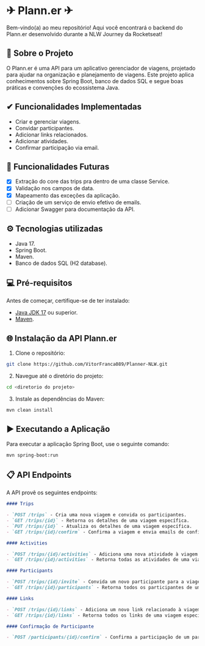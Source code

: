 # ✈ Plann.er ✈

Bem-vindo(a) ao meu repositório! Aqui você encontrará o backend do Plann.er desenvolvido durante a NLW Journey da Rocketseat!

## 📖 Sobre o Projeto

O Plann.er é uma API para um aplicativo gerenciador de viagens, projetado para ajudar na organização e planejamento de viagens. Este projeto aplica conhecimentos sobre Spring Boot, banco de dados SQL e segue boas práticas e convenções do ecossistema Java.

## ✔ Funcionalidades Implementadas

- Criar e gerenciar viagens. 
- Convidar participantes. 
- Adicionar links relacionados. 
- Adicionar atividades. 
- Confirmar participação via email.

## 🔲 Funcionalidades Futuras

- [x] Extração do core das trips pra dentro de uma classe Service.
- [x] Validação nos campos de data.
- [x] Mapeamento das exceções da aplicação.
- [ ] Criação de um serviço de envio efetivo de emails.
- [ ] Adicionar Swagger para documentação da API.

## ⚙ Tecnologias utilizadas

- Java 17.
- Spring Boot.
- Maven.
- Banco de dados SQL (H2 database).

## 💻 Pré-requisitos

Antes de começar, certifique-se de ter instalado:

- [Java JDK 17](https://www.oracle.com/java/technologies/javase/jdk17-archive-downloads.html) ou superior.
- [Maven](https://maven.apache.org/download.cgi).

## 🌐 Instalação da API Plann.er

1. Clone o repositório:
```bash
git clone https://github.com/VitorFranca089/Planner-NLW.git
```

2. Navegue até o diretório do projeto:
```bash
cd <diretorio do projeto>
```

3. Instale as dependências do Maven:

```bash
mvn clean install
```

## ▶ Executando a Aplicação
Para executar a aplicação Spring Boot, use o seguinte comando:

```bash
mvn spring-boot:run
```

## 📋 API Endpoints

A API provê os seguintes endpoints:

```markdown
#### Trips

- `POST /trips` - Cria uma nova viagem e convida os participantes.
- `GET /trips/{id}` - Retorna os detalhes de uma viagem específica.
- `PUT /trips/{id}` - Atualiza os detalhes de uma viagem específica.
- `GET /trips/{id}/confirm` - Confirma a viagem e envia emails de confirmação para os participantes.

#### Activities

- `POST /trips/{id}/activities` - Adiciona uma nova atividade à viagem.
- `GET /trips/{id}/activities` - Retorna todas as atividades de uma viagem específica.

#### Participants

- `POST /trips/{id}/invite` - Convida um novo participante para a viagem.
- `GET /trips/{id}/participants` - Retorna todos os participantes de uma viagem específica.

#### Links

- `POST /trips/{id}/links` - Adiciona um novo link relacionado à viagem.
- `GET /trips/{id}/links` - Retorna todos os links de uma viagem específica.

#### Confirmação de Participante

- `POST /participants/{id}/confirm` - Confirma a participação de um participante na viagem.
```
